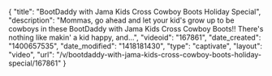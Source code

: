 {
    "title": "BootDaddy with Jama Kids Cross Cowboy Boots Holiday Special",
    "description": "Mommas, go ahead and let your kid's grow up to be cowboys in these BootDaddy with Jama Kids Cross Cowboy Boots!! There's nothing like makin' a kid happy, and...",
    "videoid": "167861",
    "date_created": "1400657535",
    "date_modified": "1418181430",
    "type": "captivate",
    "layout": "video",
    "url": "\/v\/bootdaddy-with-jama-kids-cross-cowboy-boots-holiday-special\/167861"
}